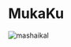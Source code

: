 # MukaKu
![mashaikal](https://github.com/haikal-266/Belajar-Git/assets/115348610/b48b93b8-bd9b-4f28-8c9f-ae5d5a1f4f91)
